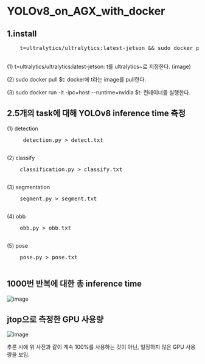 # YOLOv8_on_AGX_with_docker

1.install
   --------
  <pre>
    t=ultralytics/ultralytics:latest-jetson && sudo docker pull $t && sudo docker run -it --ipc=host --runtime=nvidia $t
  </pre>
  (1) t=ultralytics/ultralytics:latest-jetson: t를 ultralytics~로 지정한다. (image)
  
  (2) sudo docker pull $t: docker에 t라는 image를 pull한다.
  
  (3) sudo docker run -it -ipc=host --runtime=nvidia $t: 컨테이너를 실행한다.

2.5개의 task에 대해 YOLOv8 inference time 측정
-------------------------------------------
   (1) detection
   <pre>
     detection.py > detect.txt
   </pre>

  (2) classify
  <pre>
    classification.py > classify.txt
  </pre>

  (3) segmentation
  <pre>
    segment.py > segment.txt
  </pre> 

  (4) obb
  <pre>
    obb.py > obb.txt
  </pre>

  (5) pose
  <pre>
    pose.py > pose.txt
  </pre>

1000번 반복에 대한 총 inference time
-----------------
![image](https://github.com/lxxsxoh/YOLOv8_on_AGX_with_docker/assets/136955006/e2fa359f-b1d5-4fe6-a752-58159841cd57)

jtop으로 측정한 GPU 사용량
--------------------------
![image](https://github.com/lxxsxoh/YOLOv8_on_AGX_with_docker/assets/136955006/02f89d78-0695-4d3c-9035-4a7ec9be59c3)

추론 시에 위 사진과 같이 계속 100%를 사용하는 것이 아닌, 일정하지 않은 GPU 사용량을 보임.
  
